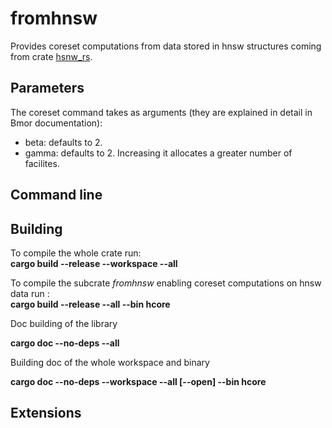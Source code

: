 # fromhnsw

Provides coreset computations from data stored in hnsw structures coming from crate [hsnw_rs](https://crates.io/crates/hnsw_rs).

## Parameters

The coreset command takes as arguments (they are explained in detail in Bmor documentation):
 - beta:  defaults to 2.
 - gamma: defaults to 2. Increasing it allocates a greater number of facilites.

## Command line

## Building

To compile the whole crate run:  
**cargo build --release --workspace --all**


To compile the subcrate *fromhnsw* enabling coreset computations on hnsw data run :  
**cargo build --release --all  --bin hcore**

Doc building of the library

**cargo doc --no-deps  --all**

Building doc of the whole workspace and binary 

**cargo doc --no-deps  --workspace --all   [--open] --bin hcore**

## Extensions
